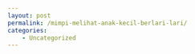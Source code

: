 ```yaml
---
layout: post
permalink: /mimpi-melihat-anak-kecil-berlari-lari/
categories:
    - Uncategorized
---
```


